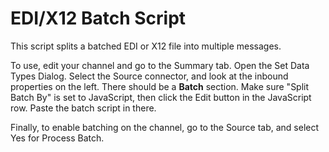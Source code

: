 # EDI/X12 Batch Script
This script splits a batched EDI or X12 file into multiple messages.

To use, edit your channel and go to the Summary tab. Open the Set Data Types Dialog. Select the Source connector, and look at the inbound properties on the left. There should be a **Batch** section. Make sure "Split Batch By" is set to JavaScript, then click the Edit button in the JavaScript row. Paste the batch script in there.

Finally, to enable batching on the channel, go to the Source tab, and select Yes for Process Batch.